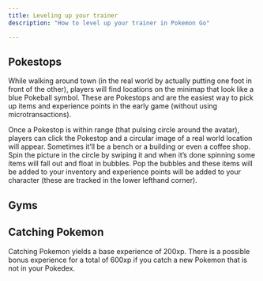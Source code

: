 ```yaml
---
title: Leveling up your trainer
description: "How to level up your trainer in Pokemon Go"

---
```


## Pokestops
While walking around town (in the real world by actually putting one foot in front of the other), players will find locations on the minimap that look like a blue Pokeball symbol. These are Pokestops and are the easiest way to pick up items and experience points in the early game (without using microtransactions).

Once a Pokestop is within range (that pulsing circle around the avatar), players can click the Pokestop and a circular image of a real world location will appear. Sometimes it’ll be a bench or a building or even a coffee shop. Spin the picture in the circle by swiping it and when it’s done spinning some items will fall out and float in bubbles. Pop the bubbles and these items will be added to your inventory and experience points will be added to your character (these are tracked in the lower lefthand corner).

## Gyms

## Catching Pokemon
Catching Pokemon yields a base experience of 200xp. There is a possible bonus experience for a total of 600xp if you catch a new Pokemon that is not in your Pokedex.

